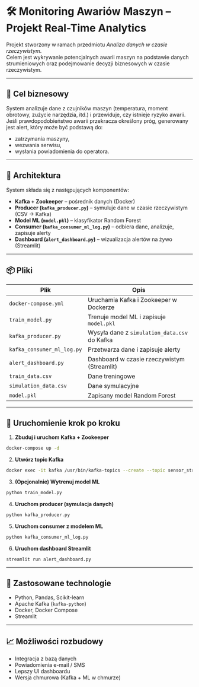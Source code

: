 # 🛠️ Monitoring Awariów Maszyn – Projekt Real-Time Analytics

Projekt stworzony w ramach przedmiotu *Analiza danych w czasie rzeczywistym*.  
Celem jest wykrywanie potencjalnych awarii maszyn na podstawie danych strumieniowych oraz podejmowanie decyzji biznesowych w czasie rzeczywistym.

---

## 🎯 Cel biznesowy

System analizuje dane z czujników maszyn (temperatura, moment obrotowy, zużycie narzędzia, itd.) i przewiduje, czy istnieje ryzyko awarii.  
Jeśli prawdopodobieństwo awarii przekracza określony próg, generowany jest alert, który może być podstawą do:

- zatrzymania maszyny,
- wezwania serwisu,
- wysłania powiadomienia do operatora.

---

## 🧱 Architektura

System składa się z następujących komponentów:

- **Kafka + Zookeeper** – pośrednik danych (Docker)
- **Producer (`kafka_producer.py`)** – symuluje dane w czasie rzeczywistym (CSV → Kafka)
- **Model ML (`model.pkl`)** – klasyfikator Random Forest
- **Consumer (`kafka_consumer_ml_log.py`)** – odbiera dane, analizuje, zapisuje alerty
- **Dashboard (`alert_dashboard.py`)** – wizualizacja alertów na żywo (Streamlit)

---

## 📦 Pliki

| Plik                         | Opis                                           |
|-----------------------------|------------------------------------------------|
| `docker-compose.yml`        | Uruchamia Kafka i Zookeeper w Dockerze        |
| `train_model.py`            | Trenuje model ML i zapisuje `model.pkl`       |
| `kafka_producer.py`         | Wysyła dane z `simulation_data.csv` do Kafka |
| `kafka_consumer_ml_log.py`  | Przetwarza dane i zapisuje alerty             |
| `alert_dashboard.py`        | Dashboard w czasie rzeczywistym (Streamlit)   |
| `train_data.csv`            | Dane treningowe                               |
| `simulation_data.csv`       | Dane symulacyjne                              |
| `model.pkl`                 | Zapisany model Random Forest                  |

---

## 🚀 Uruchomienie krok po kroku

1. **Zbuduj i uruchom Kafka + Zookeeper**  
```bash
docker-compose up -d
```

2. **Utwórz topic Kafka**  
```bash
docker exec -it kafka /usr/bin/kafka-topics --create --topic sensor_stream --bootstrap-server localhost:9092
```

3. **(Opcjonalnie) Wytrenuj model ML**  
```bash
python train_model.py
```

4. **Uruchom producer (symulacja danych)**  
```bash
python kafka_producer.py
```

5. **Uruchom consumer z modelem ML**  
```bash
python kafka_consumer_ml_log.py
```

6. **Uruchom dashboard Streamlit**  
```bash
streamlit run alert_dashboard.py
```

---

## 🧠 Zastosowane technologie

- Python, Pandas, Scikit-learn
- Apache Kafka (`kafka-python`)
- Docker, Docker Compose
- Streamlit

---

## 📈 Możliwości rozbudowy

- Integracja z bazą danych
- Powiadomienia e-mail / SMS
- Lepszy UI dashboardu
- Wersja chmurowa (Kafka + ML w chmurze)
